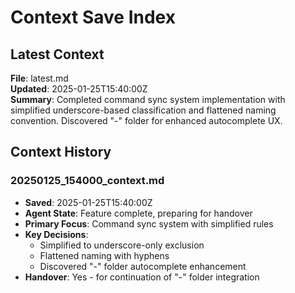 # Context Save Index

## Latest Context

**File**: latest.md  
**Updated**: 2025-01-25T15:40:00Z  
**Summary**: Completed command sync system implementation with simplified underscore-based classification and flattened naming convention. Discovered "-" folder for enhanced autocomplete UX.

## Context History

### 20250125_154000_context.md

- **Saved**: 2025-01-25T15:40:00Z
- **Agent State**: Feature complete, preparing for handover
- **Primary Focus**: Command sync system with simplified rules
- **Key Decisions**: 
  - Simplified to underscore-only exclusion
  - Flattened naming with hyphens
  - Discovered "-" folder autocomplete enhancement
- **Handover**: Yes - for continuation of "-" folder integration